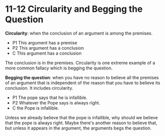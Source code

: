 # 11-12 Circularity and Begging the Question

**Circularity**: when the conclusion of an argument is among the premises.

- P1 This argument has a premise
- P2 This argument has a conclusion
- C This argument has a conclusion

The conclusion is in the premises. Circularity is one extreme example of a more common fallacy which is begging the question.

**Begging the question**: when you have no reason to believe all the premises of an argument that is independent of the reason that you have to believe its conclusion. It includes circularity.

- P1 The pope says that he is infallible.
- P2 Whatever the Pope says is always right.
- C the Pope is infallible.

Unless we already believe that the pope is infallible, why should we believe that the pope is always right. Maybe there's another reason to believe that, but unless it appears in the argument, the arguments begs the question.



